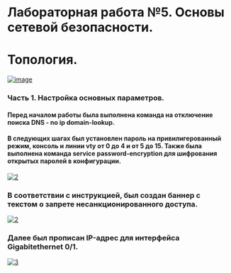 # Лабораторная работа №5. Основы сетевой безопасности.

# Топология.

<a href="https://imgbb.com/"><img src="https://i.ibb.co/syctJsY/image.jpg" alt="image" border="0"></a>

### Часть 1. Настройка основных параметров.

#### Перед началом работы была выполнена команда на отключение поиска DNS - no ip domain-lookup.
#### В следующих шагах был установлен пароль на привилигерованный режим, консоль и линии vty от 0 до 4 и от 5 до 15. Также была выполнена команда service password-encryption для шифрования открытых паролей в конфигурации.

<a href="https://imgbb.com/"><img src="https://i.ibb.co/WkRKxTM/2.jpg" alt="2" border="0"></a>

### В соответствии с инструкцией, был создан баннер с текстом о запрете несанкционированного доступа.

<a href="https://ibb.co/GFpYd8X"><img src="https://i.ibb.co/N7CDFJX/2.jpg" alt="2" border="0"></a>

### Далее был прописан IP-адрес для интерфейса Gigabitethernet 0/1.

<a href="https://imgbb.com/"><img src="https://i.ibb.co/cxY7Q1M/3.jpg" alt="3" border="0"></a>
